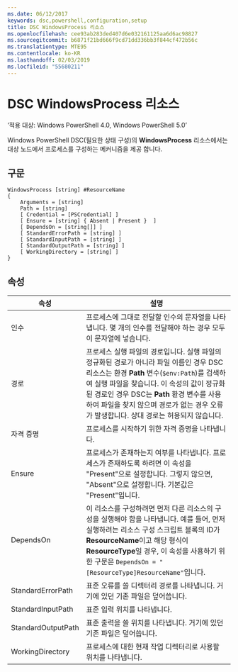 ```yaml
---
ms.date: 06/12/2017
keywords: dsc,powershell,configuration,setup
title: DSC WindowsProcess 리소스
ms.openlocfilehash: cee93ab283ded407d6e032161125aa6d6ac98827
ms.sourcegitcommit: b6871f21bd666f9cd71dd336bb3f844cf472b56c
ms.translationtype: MTE95
ms.contentlocale: ko-KR
ms.lasthandoff: 02/03/2019
ms.locfileid: "55680211"
---
```

# <a name="dsc-windowsprocess-resource"></a>DSC WindowsProcess 리소스

‘적용 대상: Windows PowerShell 4.0, Windows PowerShell 5.0’

Windows PowerShell DSC(필요한 상태 구성)의 **WindowsProcess** 리소스에서는 대상 노드에서 프로세스를 구성하는 메커니즘을 제공 합니다.

## <a name="syntax"></a>구문

```
WindowsProcess [string] #ResourceName
{
    Arguments = [string]
    Path = [string]
    [ Credential = [PSCredential] ]
    [ Ensure = [string] { Absent | Present }  ]
    [ DependsOn = [string[]] ]
    [ StandardErrorPath = [string] ]
    [ StandardInputPath = [string] ]
    [ StandardOutputPath = [string] ]
    [ WorkingDirectory = [string] ]
}
```

## <a name="properties"></a>속성

| 속성 | 설명 |
| --- | --- |
| 인수| 프로세스에 그대로 전달할 인수의 문자열을 나타냅니다. 몇 개의 인수를 전달해야 하는 경우 모두 이 문자열에 넣습니다.|
| 경로| 프로세스 실행 파일의 경로입니다. 실행 파일의 정규화된 경로가 아니라 파일 이름인 경우 DSC 리소스는 환경 **Path** 변수(`$env:Path`)를 검색하여 실행 파일을 찾습니다. 이 속성의 값이 정규화된 경로인 경우 DSC는 **Path** 환경 변수를 사용하여 파일을 찾지 않으며 경로가 없는 경우 오류가 발생합니다. 상대 경로는 허용되지 않습니다.|
| 자격 증명| 프로세스를 시작하기 위한 자격 증명을 나타냅니다.|
| Ensure| 프로세스가 존재하는지 여부를 나타냅니다. 프로세스가 존재하도록 하려면 이 속성을 "Present"으로 설정합니다. 그렇지 않으면, "Absent"으로 설정합니다. 기본값은 "Present"입니다.|
| DependsOn | 이 리소스를 구성하려면 먼저 다른 리소스의 구성을 실행해야 함을 나타냅니다. 예를 들어, 먼저 실행하려는 리소스 구성 스크립트 블록의 ID가 **ResourceName**이고 해당 형식이 **ResourceType**일 경우, 이 속성을 사용하기 위한 구문은 `DependsOn = "[ResourceType]ResourceName"`입니다.|
| StandardErrorPath| 표준 오류를 쓸 디렉터리 경로를 나타냅니다. 거기에 있던 기존 파일은 덮어씁니다.|
| StandardInputPath| 표준 입력 위치를 나타냅니다.|
| StandardOutputPath| 표준 출력을 쓸 위치를 나타냅니다. 거기에 있던 기존 파일은 덮어씁니다.|
| WorkingDirectory| 프로세스에 대한 현재 작업 디렉터리로 사용할 위치를 나타냅니다.|